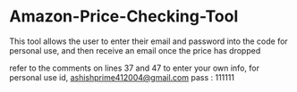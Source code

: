   # Amazon-Price-Checking-Tool
This tool allows the user to enter their email and password into the code for personal use, and then 
receive an email once the price has dropped

refer to the comments on lines 37 and 47 to enter your own info, for personal use 
id, ashishprime412004@gmail.com
pass : 111111

